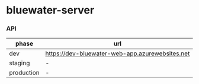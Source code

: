 # bluewater-server


### API

| phase      | url |
|------------|--------|
| dev    | https://dev-bluewater-web-app.azurewebsites.net |
| staging       | - |
| production | - |
